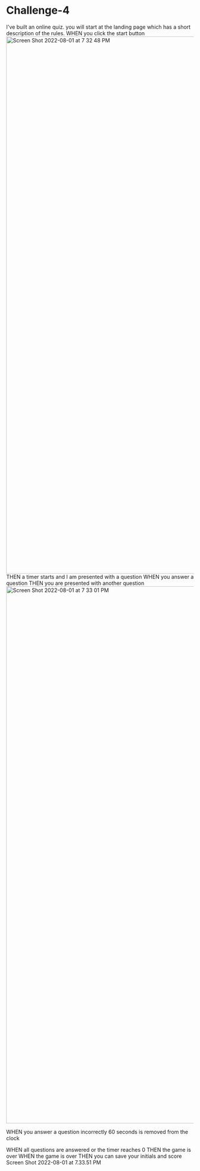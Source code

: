 # Challenge-4
I've built an online quiz. you will start at the landing page which has a short description of the rules. 
WHEN you click the start button
<img width="1440" alt="Screen Shot 2022-08-01 at 7 32 48 PM" src="https://user-images.githubusercontent.com/106999600/182274519-6e9c8a48-3d7c-48c0-ad64-8e7997ba32a8.png">
THEN a timer starts and I am presented with a question
WHEN you answer a question
THEN you are presented with another question
<img width="1440" alt="Screen Shot 2022-08-01 at 7 33 01 PM" src="https://user-images.githubusercontent.com/106999600/182274622-901c6958-d460-4641-a1be-9538c495b686.png">

WHEN you answer a question incorrectly 60 seconds is removed from the clock

WHEN all questions are answered or the timer reaches 0
THEN the game is over
WHEN the game is over
THEN you can save your initials and score
Screen Shot 2022-08-01 at 7.33.51 PM
